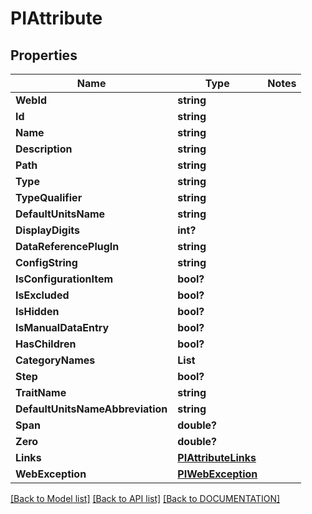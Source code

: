 # PIAttribute

## Properties
Name | Type | Notes
------------ | ------------- | -------------
**WebId** | **string**
**Id** | **string**
**Name** | **string**
**Description** | **string**
**Path** | **string**
**Type** | **string**
**TypeQualifier** | **string**
**DefaultUnitsName** | **string**
**DisplayDigits** | **int?**
**DataReferencePlugIn** | **string**
**ConfigString** | **string**
**IsConfigurationItem** | **bool?**
**IsExcluded** | **bool?**
**IsHidden** | **bool?**
**IsManualDataEntry** | **bool?**
**HasChildren** | **bool?**
**CategoryNames** | **List<string>**
**Step** | **bool?**
**TraitName** | **string**
**DefaultUnitsNameAbbreviation** | **string**
**Span** | **double?**
**Zero** | **double?**
**Links** | **[**PIAttributeLinks**](../Model/PIAttributeLinks.md)**
**WebException** | **[**PIWebException**](../Model/PIWebException.md)**

[[Back to Model list]](../../DOCUMENTATION.md#documentation-for-models) [[Back to API list]](../../DOCUMENTATION.md#documentation-for-api-endpoints) [[Back to DOCUMENTATION]](../../DOCUMENTATION.md)
